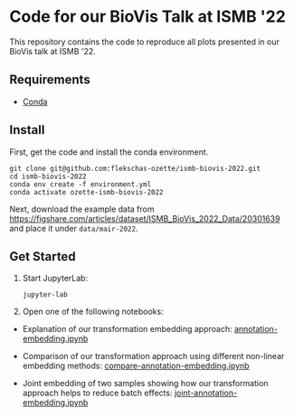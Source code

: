 # Code for our BioVis Talk at ISMB '22

This repository contains the code to reproduce all plots presented in our
BioVis talk at ISMB '22.

## Requirements

- [Conda](https://github.com/conda-forge/miniforge)

## Install

First, get the code and install the conda environment.

```
git clone git@github.com:flekschas-ozette/ismb-biovis-2022.git
cd ismb-biovis-2022
conda env create -f environment.yml
conda activate ozette-ismb-biovis-2022
```

Next, download the example data from https://figshare.com/articles/dataset/ISMB_BioVis_2022_Data/20301639 and place it under `data/mair-2022`.

## Get Started

1. Start JupyterLab:

   ```
   jupyter-lab
   ```

2. Open one of the following notebooks:

  - Explanation of our transformation embedding approach: [annotation-embedding.ipynb](http://localhost:8888/lab/tree/annotation-embedding.ipynb)
    
  - Comparison of our transformation approach using different non-linear embedding methods: [compare-annotation-embedding.ipynb](http://localhost:8888/lab/tree/compare-annotation-embedding.ipynb)
    
  - Joint embedding of two samples showing how our transformation approach helps to reduce batch effects: [joint-annotation-embedding.ipynb](http://localhost:8888/lab/tree/joint-annotation-embedding.ipynb)
